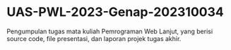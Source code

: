 # UAS-PWL-2023-Genap-202310034
Pengumpulan tugas mata kuliah Pemrograman Web Lanjut, yang berisi source code, file presentasi, dan laporan projek tugas akhir.
